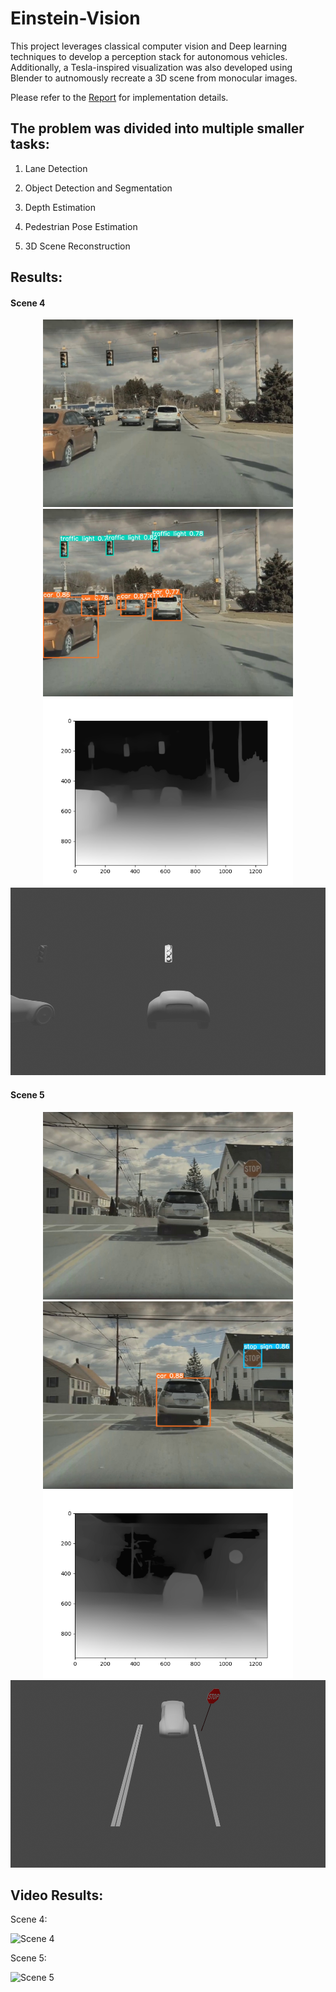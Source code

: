 # Einstein-Vision
This project leverages classical computer vision and Deep learning techniques to develop a perception stack for autonomous vehicles. Additionally, a Tesla-inspired visualization was also developed using Blender to autnomously recreate a 3D scene from monocular images. 

Please refer to the [Report](Report.pdf) for implementation details.

## The problem was divided into multiple smaller tasks:
1. Lane Detection

2. Object Detection and Segmentation

3. Depth Estimation

4. Pedestrian Pose Estimation
  
5. 3D Scene Reconstruction

## Results:

#### Scene 4 
<p align="center">
  <img src="Output Images\scene4frame261\frame261.jpg" alt="Image 1 Description" height="300"/>
  <img src="Output Images\scene4frame261\yolo261.jpg" alt="Image 2 Description" height="300"/>
    <img src="Output Images\scene4frame261\depthmap261.png" alt="Image 2 Description" height="300"/>
  <img src="Output Images\scene4frame261\blender261_view2.png" alt="Image 3 Description" height="300"/>
</p>

#### Scene 5
<p align="center">
  <img src="Output Images\scene5frame351\frame351.jpg" alt="Image 1 Description" height="300"/>
  <img src="Output Images\scene5frame351\yolo351.jpg" alt="Image 2 Description" height="300"/>
    <img src="Output Images\scene5frame351\depthmap351.png" alt="Image 2 Description" height="300"/>
  <img src="Output Images\scene5frame351\blender351.png" alt="Image 3 Description" height="300"/>
</p>




## Video Results:
Scene 4:

![Scene 4](https://github.com/miheer-diwan/Einstein-Vision/assets/79761017/8b76eea0-c92c-4e87-b9c8-9de10583d3ad ) 

Scene 5:

![Scene 5](https://github.com/miheer-diwan/Einstein-Vision/assets/79761017/48da5b21-1cba-4d27-98d7-d01ac89d39b7) 


